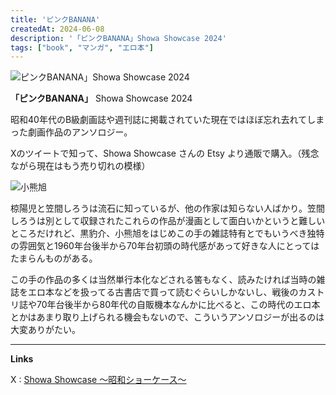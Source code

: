 ```yaml
---
title: 'ピンクBANANA'
createdAt: 2024-06-08
description: '「ピンクBANANA」Showa Showcase 2024'
tags: ["book", "マンガ", "エロ本"]
---
```

![ピンクBANANA」Showa Showcase 2024](https://i.gyazo.com/243566c29d40164bd18e0e3cbc4b10ec.png)

**「ピンクBANANA」** Showa Showcase 2024

昭和40年代のB級劇画誌や週刊誌に掲載されていた現在ではほぼ忘れ去れてしまった劇画作品のアンソロジー。

Xのツイートで知って、Showa Showcase さんの Etsy より通販で購入。（残念ながら現在はもう売り切れの模様）

![小熊旭](https://i.gyazo.com/7af11c1f6be7c130d06c1bf1040a1040.png)

椋陽児と笠間しろうは流石に知っているが、他の作家は知らない人ばかり。笠間しろうは別として収録されたこれらの作品が漫画として面白いかというと難しいところだけれど、黒豹介、小熊旭をはじめこの手の雑誌特有とでもいうべき独特の雰囲気と1960年台後半から70年台初頭の時代感があって好きな人にとってはたまらんものがある。

この手の作品の多くは当然単行本化などされる筈もなく、読みたければ当時の雑誌をエロ本などを扱ってる古書店で買って読むぐらいしかないし、戦後のカストリ誌や70年台後半から80年代の自販機本なんかに比べると、この時代のエロ本とかはあまり取り上げられる機会もないので、こういうアンソロジーが出るのは大変ありがたい。

---

**Links**

X : [Showa Showcase 〜昭和ショーケース〜](https://x.com/ShowaShowcase)


